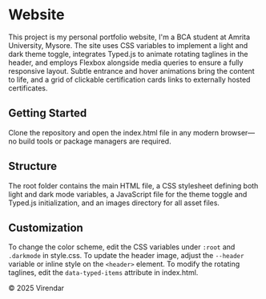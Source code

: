 # Website

This project is my personal portfolio website, I'm a BCA student at Amrita University, Mysore. The site uses CSS variables to implement a light and dark theme toggle, integrates Typed.js to animate rotating taglines in the header, and employs Flexbox alongside media queries to ensure a fully responsive layout. Subtle entrance and hover animations bring the content to life, and a grid of clickable certification cards links to externally hosted certificates.

## Getting Started

Clone the repository and open the index.html file in any modern browser—no build tools or package managers are required.

## Structure

The root folder contains the main HTML file, a CSS stylesheet defining both light and dark mode variables, a JavaScript file for the theme toggle and Typed.js initialization, and an images directory for all asset files.

## Customization

To change the color scheme, edit the CSS variables under `:root` and `.darkmode` in style.css. To update the header image, adjust the `--header` variable or inline style on the `<header>` element. To modify the rotating taglines, edit the `data-typed-items` attribute in index.html.

© 2025 Virendar 
